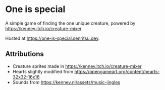 # One is special

A simple game of finding the one unique creature, powered by https://kenney.itch.io/creature-mixer. 

Hosted at https://one-is-special.senritsu.dev.

## Attributions

- Creature sprites made in https://kenney.itch.io/creature-mixer
- Hearts slightly modified from https://opengameart.org/content/hearts-32x32-16x16
- Sounds from https://kenney.nl/assets/music-jingles